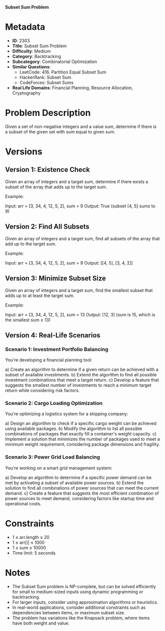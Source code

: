 **Subset Sum Problem**

# Metadata

- **ID**: 2303
- **Title**: Subset Sum Problem
- **Difficulty**: Medium
- **Category**: Backtracking
- **Subcategory**: Combinatorial Optimization
- **Similar Questions**:
  - LeetCode: 416. Partition Equal Subset Sum
  - HackerRank: Subset Sum
  - CodeForces: Subset Sums
- **Real Life Domains**: Financial Planning, Resource Allocation, Cryptography

# Problem Description

Given a set of non-negative integers and a value sum, determine if there is a subset of the given set with sum equal to given sum.

# Versions

## Version 1: Existence Check

Given an array of integers and a target sum, determine if there exists a subset of the array that adds up to the target sum.

Example:

Input: arr = [3, 34, 4, 12, 5, 2], sum = 9
Output: True (subset [4, 5] sums to 9)

## Version 2: Find All Subsets

Given an array of integers and a target sum, find all subsets of the array that add up to the target sum.

Example:

Input: arr = [3, 34, 4, 12, 5, 2], sum = 9
Output: [[4, 5], [3, 4, 2]]

## Version 3: Minimize Subset Size

Given an array of integers and a target sum, find the smallest subset that adds up to at least the target sum.

Example:

Input: arr = [3, 34, 4, 12, 5, 2], sum = 13
Output: [12, 3] (sum is 15, which is the smallest sum ≥ 13)

## Version 4: Real-Life Scenarios

### Scenario 1: Investment Portfolio Balancing

You're developing a financial planning tool:

a) Create an algorithm to determine if a given return can be achieved with a subset of available investments.
b) Extend the algorithm to find all possible investment combinations that meet a target return.
c) Develop a feature that suggests the smallest number of investments to reach a minimum target return while considering risk factors.

### Scenario 2: Cargo Loading Optimization

You're optimizing a logistics system for a shipping company:

a) Design an algorithm to check if a specific cargo weight can be achieved using available packages.
b) Modify the algorithm to list all possible combinations of packages that exactly fill a container's weight capacity.
c) Implement a solution that minimizes the number of packages used to meet a minimum weight requirement, considering package dimensions and fragility.

### Scenario 3: Power Grid Load Balancing

You're working on a smart grid management system:

a) Develop an algorithm to determine if a specific power demand can be met by activating a subset of available power sources.
b) Extend the solution to find all combinations of power sources that can meet the current demand.
c) Create a feature that suggests the most efficient combination of power sources to meet demand, considering factors like startup time and operational costs.

# Constraints

- 1 ≤ arr.length ≤ 20
- 1 ≤ arr[i] ≤ 1000
- 1 ≤ sum ≤ 10000
- Time limit: 5 seconds

# Notes

- The Subset Sum problem is NP-complete, but can be solved efficiently for small to medium-sized inputs using dynamic programming or backtracking.
- For larger inputs, consider using approximation algorithms or heuristics.
- In real-world applications, consider additional constraints such as dependencies between items, or maximum subset size.
- The problem has variations like the Knapsack problem, where items have both weight and value.
